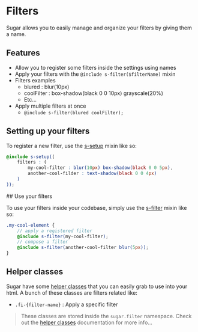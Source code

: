 # Filters

Sugar allows you to easily manage and organize your filters by giving them a name.

## Features

- Allow you to register some filters inside the settings using names
- Apply your filters with the ```@include s-filter($filterName)``` mixin
- Filters examples
	- blured : blur(10px)
	- coolFilter : box-shadow(black 0 0 10px) grayscale(20%)
	- Etc...
- Apply multiple filters at once
	- ```@include s-filter(blured coolFilter);```

## Setting up your filters

To register a new filter, use the [s-setup](../src/sass/core/mixins/_s-setup.md) mixin like so:

```scss
@include s-setup((
	filters : (
		my-cool-filter : blur(10px) box-shadow(black 0 0 5px),
		another-cool-filder : text-shadow(black 0 0 4px)
	)
));
```

## Use your filters

To use your filters inside your codebase, simply use the [s-filter](../src/sass/core/mixins/_s-filter.md) mixin like so:

```scss
.my-cool-element {
	// apply a registered filter
	@include s-filter(my-cool-filter);
	// compose a filter
	@include s-filter(another-cool-filter blur(5px));
}
```

## Helper classes

Sugar have some [helper classes](helper-classes.md) that you can easily grab to use into your html. A bunch of these classes are filters related like:

- ```.fi-{filter-name}``` : Apply a specific filter

> These classes are stored inside the ```sugar.filter``` namespace. Check out the [helper classes](helper-classes.md) documentation for more info...
